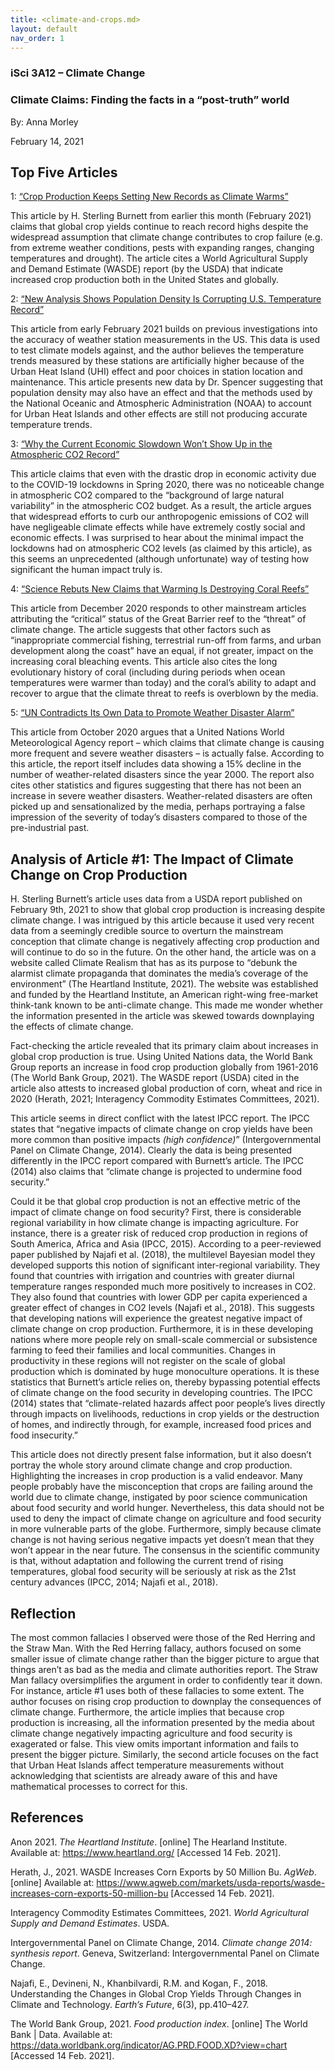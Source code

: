 ```yaml
---
title: <climate-and-crops.md>
layout: default
nav_order: 1
---
```


### iSci 3A12 – Climate Change

### Climate Claims: Finding the facts in a “post-truth” world

By: Anna Morley

February 14, 2021

## Top Five Articles 

1: [“Crop Production Keeps Setting New Records as Climate Warms”](https://climaterealism.com/2021/02/crop-production-keeps-setting-new-records-as-climate-warms/)

This article by H. Sterling Burnett from earlier this month (February 2021) claims that global crop yields continue to reach record highs despite the widespread assumption that climate change contributes to crop failure (e.g. from extreme weather conditions, pests with expanding ranges, changing temperatures and drought). The article cites a World Agricultural Supply and Demand Estimate (WASDE) report (by the USDA) that indicate increased crop production both in the United States and globally.  
 
2: [“New Analysis Shows Population Density Is Corrupting U.S. Temperature Record”](https://climaterealism.com/2021/02/new-analysis-shows-population-density-is-corrupting-u-s-temperature-record/)

This article from early February 2021 builds on previous investigations into the accuracy of weather station measurements in the US. This data is used to test climate models against, and the author believes the temperature trends measured by these stations are artificially higher because of the Urban Heat Island (UHI) effect and poor choices in station location and maintenance. This article presents new data by Dr. Spencer suggesting that population density may also have an effect and that the methods used by the National Oceanic and Atmospheric Administration (NOAA) to account for Urban Heat Islands and other effects are still not producing accurate temperature trends. 

3: [“Why the Current Economic Slowdown Won’t Show Up in the Atmospheric CO2 Record”](https://wattsupwiththat.com/2020/05/15/why-the-current-economic-slowdown-wont-show-up-in-the-atmospheric-co2-record/)

This article claims that even with the drastic drop in economic activity due to the COVID-19 lockdowns in Spring 2020, there was no noticeable change in atmospheric CO2 compared to the “background of large natural variability” in the atmospheric CO2 budget. As a result, the article argues that widespread efforts to curb our anthropogenic emissions of CO2 will have negligeable climate effects while have extremely costly social and economic effects. I was surprised to hear about the minimal impact the lockdowns had on atmospheric CO2 levels (as claimed by this article), as this seems an unprecedented (although unfortunate) way of testing how significant the human impact truly is. 

4: [“Science Rebuts New Claims that Warming Is Destroying Coral Reefs”](https://climaterealism.com/2020/12/science-rebuts-new-claims-that-warming-is-destroying-coral-reefs/)

This article from December 2020 responds to other mainstream articles attributing the “critical” status of the Great Barrier reef to the “threat” of climate change. The article suggests that other factors such as “inappropriate commercial fishing, terrestrial run-off from farms, and urban development along the coast” have an equal, if not greater, impact on the increasing coral bleaching events. This article also cites the long evolutionary history of coral (including during periods when ocean temperatures were warmer than today) and the coral’s ability to adapt and recover to argue that the climate threat to reefs is overblown by the media. 

5: [“UN Contradicts Its Own Data to Promote Weather Disaster Alarm”](https://climaterealism.com/2020/12/science-rebuts-new-claims-that-warming-is-destroying-coral-reefs/)

This article from October 2020 argues that a United Nations World Meteorological Agency report – which claims that climate change is causing more frequent and severe weather disasters – is actually false. According to this article, the report itself includes data showing a 15% decline in the number of weather-related disasters since the year 2000. The report also cites other statistics and figures suggesting that there has not been an increase in severe weather disasters. Weather-related disasters are often picked up and sensationalized by the media, perhaps portraying a false impression of the severity of today’s disasters compared to those of the pre-industrial past. 


## Analysis of Article #1: The Impact of Climate Change on Crop Production

H. Sterling Burnett’s article uses data from a USDA report published on February 9th, 2021 to show that global crop production is increasing despite climate change. I was intrigued by this article because it used very recent data from a seemingly credible source to overturn the mainstream conception that climate change is negatively affecting crop production and will continue to do so in the future. On the other hand, the article was on a website called Climate Realism that has as its purpose to “debunk the alarmist climate propaganda that dominates the media’s coverage of the environment” (The Heartland Institute, 2021). The website was established and funded by the Heartland Institute, an American right-wing free-market think-tank known to be anti-climate change. This made me wonder whether the information presented in the article was skewed towards downplaying the effects of climate change. 

Fact-checking the article revealed that its primary claim about increases in global crop production is true. Using United Nations data, the World Bank Group reports an increase in food crop production globally from 1961-2016 (The World Bank Group, 2021). The WASDE report (USDA) cited in the article also attests to increased global production of corn, wheat and rice in 2020 (Herath, 2021; Interagency Commodity Estimates Committees, 2021). 

This article seems in direct conflict with the latest IPCC report. The IPCC states that “negative impacts of climate change on crop yields have been more common than positive impacts *(high confidence)*” (Intergovernmental Panel on Climate Change, 2014). Clearly the data is being presented differently in the IPCC report compared with Burnett’s article. The IPCC (2014) also claims that “climate change is projected to undermine food security.” 

Could it be that global crop production is not an effective metric of the impact of climate change on food security? 
First, there is considerable regional variability in how climate change is impacting agriculture. For instance, there is a greater risk of reduced crop production in regions of South America, Africa and Asia (IPCC, 2015). According to a peer-reviewed paper published by Najafi et al. (2018), the multilevel Bayesian model they developed supports this notion of significant inter-regional variability. They found that countries with irrigation and countries with greater diurnal temperature ranges responded much more positively to increases in CO2. They also found that countries with lower GDP per capita experienced a greater effect of changes in CO2 levels (Najafi et al., 2018). This suggests that developing nations will experience the greatest negative impact of climate change on crop production. Furthermore, it is in these developing nations where more people rely on small-scale commercial or subsistence farming to feed their families and local communities. Changes in productivity in these regions will not register on the scale of global production which is dominated by huge monoculture operations. It is these statistics that Burnett’s article relies on, thereby bypassing potential effects of climate change on the food security in developing countries. The IPCC (2014) states that “climate-related hazards affect poor people’s lives directly through impacts on livelihoods, reductions in crop yields or the destruction of homes, and indirectly through, for example, increased food prices and food insecurity.” 

This article does not directly present false information, but it also doesn’t portray the whole story around climate change and crop production. Highlighting the increases in crop production is a valid endeavor. Many people probably have the misconception that crops are failing around the world due to climate change, instigated by poor science communication about food security and world hunger. Nevertheless, this data should not be used to deny the impact of climate change on agriculture and food security in more vulnerable parts of the globe. Furthermore, simply because climate change is not having serious negative impacts yet doesn’t mean that they won’t appear in the near future. The consensus in the scientific community is that, without adaptation and following the current trend of rising temperatures, global food security will be seriously at risk as the 21st century advances (IPCC, 2014; Najafi et al., 2018).   

## Reflection 
The most common fallacies I observed were those of the Red Herring and the Straw Man. With the Red Herring fallacy, authors focused on some smaller issue of climate change rather than the bigger picture to argue that things aren’t as bad as the media and climate authorities report. The Straw Man fallacy oversimplifies the argument in order to confidently tear it down. For instance, article #1 uses both of these fallacies to some extent. The author focuses on rising crop production to downplay the consequences of climate change. Furthermore, the article implies that because crop production is increasing, all the information presented by the media about climate change negatively impacting agriculture and food security is exagerated or false. This view omits important information and fails to present the bigger picture. Similarly, the second article focuses on the fact that Urban Heat Islands affect temperature measurements without acknowledging that scientists are already aware of this and have mathematical processes to correct for this.


## References

Anon 2021. *The Heartland Institute*. [online] The Hearland Institute. Available at: <https://www.heartland.org/> [Accessed 14 Feb. 2021].

Herath, J., 2021. WASDE Increases Corn Exports by 50 Million Bu. *AgWeb*. [online] Available at: <https://www.agweb.com/markets/usda-reports/wasde-increases-corn-exports-50-million-bu> [Accessed 14 Feb. 2021].

Interagency Commodity Estimates Committees, 2021. *World Agricultural Supply and Demand Estimates*. USDA.

Intergovernmental Panel on Climate Change, 2014. *Climate change 2014: synthesis report*. Geneva, Switzerland: Intergovernmental Panel on Climate Change.

Najafi, E., Devineni, N., Khanbilvardi, R.M. and Kogan, F., 2018. Understanding the Changes in Global Crop Yields Through Changes in Climate and Technology. *Earth’s Future*, 6(3), pp.410–427.

The World Bank Group, 2021. *Food production index*. [online] The World Bank | Data. Available at: <https://data.worldbank.org/indicator/AG.PRD.FOOD.XD?view=chart> [Accessed 14 Feb. 2021].

